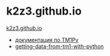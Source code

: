 # k2z3.github.io
[k2z3.github.io](k2z3.github.io)

- [документация по TM1Py](https://k2z3.github.io/)
- [getting-data-from-tm1-with-python](https://www.google.com/search?q=getting-data-from-tm1-with-python)
